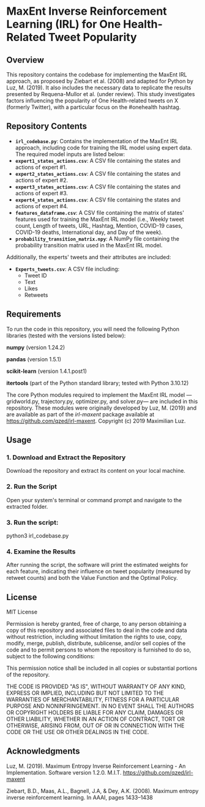# MaxEnt Inverse Reinforcement Learning (IRL) for One Health-Related Tweet Popularity

## Overview

This repository contains the codebase for implementing the MaxEnt IRL approach, as proposed by Ziebart et al. (2008) and adapted for Python by Luz, M. (2019). It also includes the necessary data to replicate the results presented by Requena-Mullor et al. (under review). This study investigates factors influencing the popularity of One Health-related tweets on X (formerly Twitter), with a particular focus on the #onehealth hashtag.

## Repository Contents

- **`irl_codebase.py`**: Contains the implementation of the MaxEnt IRL approach, including code for training the IRL model using expert data. The required model inputs are listed below:
- **`expert1_states_actions.csv`**: A CSV file containing the states and actions of expert #1.
- **`expert2_states_actions.csv`**: A CSV file containing the states and actions of expert #2.
- **`expert3_states_actions.csv`**: A CSV file containing the states and actions of expert #3.
- **`expert4_states_actions.csv`**: A CSV file containing the states and actions of expert #4.
- **`features_dataframe.csv`**: A CSV file containing the matrix of states' features used for training the MaxEnt IRL model (i.e., Weekly tweet count, Length of tweets, URL, Hashtag, Mention, COVID-19 cases, COVID-19 deaths, International day, and Day of the week).
- **`probability_transition_matrix.npy`**: A NumPy file containing the probability transition matrix used in the MaxEnt IRL model.

Additionally, the experts' tweets and their attributes are included:
- **`Experts_tweets.csv`**: A CSV file including:
  - Tweet ID
  - Text
  - Likes
  - Retweets

## Requirements

To run the code in this repository, you will need the following Python libraries (tested with the versions listed below):

**numpy** (version 1.24.2)

**pandas** (version 1.5.1)

**scikit-learn** (version 1.4.1.post1)

**itertools** (part of the Python standard library; tested with Python 3.10.12)

The core Python modules required to implement the MaxEnt IRL model —gridworld.py, trajectory.py, optimizer.py, and solver.py— are included in this repository. These modules were originally developed by Luz, M. (2019) and are available as part of the *irl-maxent* package available at https://github.com/qzed/irl-maxent.
Copyright (c) 2019 Maximilian Luz.

## Usage

### 1. Download and Extract the Repository

Download the repository and extract its content on your local machine.

### 2. Run the Script

Open your system's terminal or command prompt and navigate to the extracted folder.

### 3. Run the script:

python3 irl_codebase.py

### 4. Examine the Results

After running the script, the software will print the estimated weights for each feature, indicating their influence on tweet popularity (measured by retweet counts) and both the Value Function and the Optimal Policy. 

## License

MIT License

Permission is hereby granted, free of charge, to any person obtaining a copy of this repository and associated files to deal
in the code and data without restriction, including without limitation the rights to use, copy, modify, merge, publish, distribute, sublicense, and/or sell copies of the code and to permit persons to whom the repository is furnished to do so, subject to the following conditions:

This permission notice shall be included in all copies or substantial portions of the repository.

THE CODE IS PROVIDED "AS IS", WITHOUT WARRANTY OF ANY KIND, EXPRESS OR
IMPLIED, INCLUDING BUT NOT LIMITED TO THE WARRANTIES OF MERCHANTABILITY,
FITNESS FOR A PARTICULAR PURPOSE AND NONINFRINGEMENT. IN NO EVENT SHALL THE
AUTHORS OR COPYRIGHT HOLDERS BE LIABLE FOR ANY CLAIM, DAMAGES OR OTHER
LIABILITY, WHETHER IN AN ACTION OF CONTRACT, TORT OR OTHERWISE, ARISING FROM,
OUT OF OR IN CONNECTION WITH THE CODE OR THE USE OR OTHER DEALINGS IN THE
CODE.

## Acknowledgments

Luz, M. (2019). Maximum Entropy Inverse Reinforcement Learning - An Implementation. Software version 1.2.0. M.I.T. https://github.com/qzed/irl-maxent

Ziebart, B.D., Maas, A.L., Bagnell, J.A, & Dey, A.K. (2008). Maximum entropy inverse
reinforcement learning. In AAAI, pages 1433–1438
